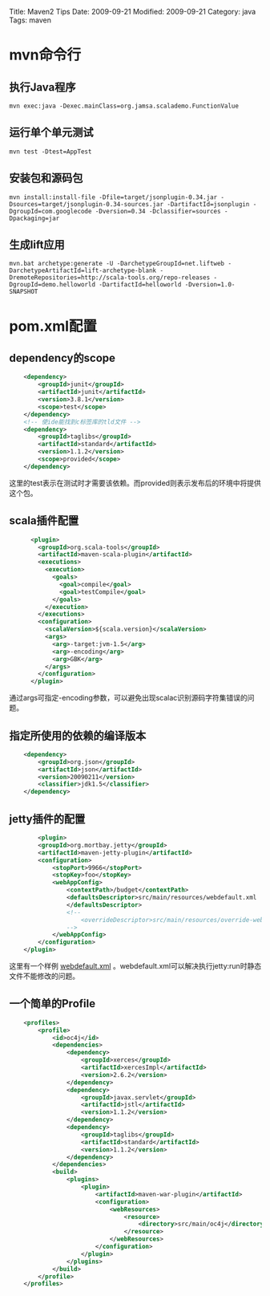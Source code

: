 Title: Maven2 Tips
Date: 2009-09-21
Modified: 2009-09-21
Category: java
Tags: maven

# mvn命令行
## 执行Java程序
```
mvn exec:java -Dexec.mainClass=org.jamsa.scalademo.FunctionValue
```

## 运行单个单元测试
```
mvn test -Dtest=AppTest
```

## 安装包和源码包
```
mvn install:install-file -Dfile=target/jsonplugin-0.34.jar -Dsources=target/jsonplugin-0.34-sources.jar -DartifactId=jsonplugin -DgroupId=com.googlecode -Dversion=0.34 -Dclassifier=sources -Dpackaging=jar
```

## 生成lift应用
```
mvn.bat archetype:generate -U -DarchetypeGroupId=net.liftweb -DarchetypeArtifactId=lift-archetype-blank -DremoteRepositories=http://scala-tools.org/repo-releases -DgroupId=demo.helloworld -DartifactId=helloworld -Dversion=1.0-SNAPSHOT
```

# pom.xml配置

## dependency的scope
```xml
	<dependency>
		<groupId>junit</groupId>
		<artifactId>junit</artifactId>
		<version>3.8.1</version>
		<scope>test</scope>
	</dependency>
	<!-- 使ide能找到c标签库的tld文件 -->
	<dependency>
		<groupId>taglibs</groupId>
		<artifactId>standard</artifactId>
		<version>1.1.2</version>
		<scope>provided</scope>
	</dependency>
```
这里的test表示在测试时才需要该依赖。而provided则表示发布后的环境中将提供这个包。

## scala插件配置
```xml
      <plugin>
        <groupId>org.scala-tools</groupId>
        <artifactId>maven-scala-plugin</artifactId>
        <executions>
          <execution>
            <goals>
              <goal>compile</goal>
              <goal>testCompile</goal>
            </goals>
          </execution>
        </executions>
        <configuration>
          <scalaVersion>${scala.version}</scalaVersion>
          <args>
            <arg>-target:jvm-1.5</arg>
            <arg>-encoding</arg>
            <arg>GBK</arg>
          </args>
        </configuration>
      </plugin>
```
通过args可指定-encoding参数，可以避免出现scalac识别源码字符集错误的问题。

## 指定所使用的依赖的编译版本
```xml
	<dependency>
		<groupId>org.json</groupId>
		<artifactId>json</artifactId>
		<version>20090211</version>
		<classifier>jdk1.5</classifier>
	</dependency>
```

## jetty插件的配置
```xml
        <plugin>
		<groupId>org.mortbay.jetty</groupId>
		<artifactId>maven-jetty-plugin</artifactId>
		<configuration>
			<stopPort>9966</stopPort>
			<stopKey>foo</stopKey>
			<webAppConfig>
				<contextPath>/budget</contextPath>
				<defaultsDescriptor>src/main/resources/webdefault.xml
				</defaultsDescriptor>
				<!--
					<overrideDescriptor>src/main/resources/override-web.xml</overrideDescriptor>
				-->
			</webAppConfig>
		</configuration>
	</plugin>
```
这里有一个样例 [webdefault.xml](webdefault.xml) 。webdefault.xml可以解决执行jetty:run时静态文件不能修改的问题。

## 一个简单的Profile
```xml
	<profiles>
		<profile>
			<id>oc4j</id>
			<dependencies>
				<dependency>
					<groupId>xerces</groupId>
					<artifactId>xercesImpl</artifactId>
					<version>2.6.2</version>
				</dependency>
				<dependency>
					<groupId>javax.servlet</groupId>
					<artifactId>jstl</artifactId>
					<version>1.1.2</version>
				</dependency>
				<dependency>
					<groupId>taglibs</groupId>
					<artifactId>standard</artifactId>
					<version>1.1.2</version>
				</dependency>
			</dependencies>
			<build>
				<plugins>
					<plugin>
						<artifactId>maven-war-plugin</artifactId>
						<configuration>
							<webResources>
								<resource>
									<directory>src/main/oc4j</directory>
								</resource>
							</webResources>
						</configuration>
					</plugin>
				</plugins>
			</build>
		</profile>
	</profiles>
```
